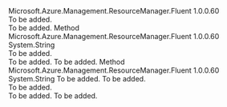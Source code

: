 <Type Name="IResourceNamer" FullName="Microsoft.Azure.Management.ResourceManager.Fluent.IResourceNamer">
  <TypeSignature Language="C#" Value="public interface IResourceNamer" />
  <TypeSignature Language="ILAsm" Value=".class public interface auto ansi abstract IResourceNamer" />
  <TypeSignature Language="DocId" Value="T:Microsoft.Azure.Management.ResourceManager.Fluent.IResourceNamer" />
  <TypeSignature Language="VB.NET" Value="Public Interface IResourceNamer" />
  <TypeSignature Language="F#" Value="type IResourceNamer = interface" />
  <AssemblyInfo>
    <AssemblyName>Microsoft.Azure.Management.ResourceManager.Fluent</AssemblyName>
    <AssemblyVersion>1.0.0.60</AssemblyVersion>
  </AssemblyInfo>
  <Interfaces />
  <Docs>
    <summary>To be added.</summary>
    <remarks>To be added.</remarks>
  </Docs>
  <Members>
    <Member MemberName="RandomGuid">
      <MemberSignature Language="C#" Value="public string RandomGuid ();" />
      <MemberSignature Language="ILAsm" Value=".method public hidebysig newslot virtual instance string RandomGuid() cil managed" />
      <MemberSignature Language="DocId" Value="M:Microsoft.Azure.Management.ResourceManager.Fluent.IResourceNamer.RandomGuid" />
      <MemberSignature Language="VB.NET" Value="Public Function RandomGuid () As String" />
      <MemberSignature Language="F#" Value="abstract member RandomGuid : unit -&gt; string" Usage="iResourceNamer.RandomGuid " />
      <MemberType>Method</MemberType>
      <AssemblyInfo>
        <AssemblyName>Microsoft.Azure.Management.ResourceManager.Fluent</AssemblyName>
        <AssemblyVersion>1.0.0.60</AssemblyVersion>
      </AssemblyInfo>
      <ReturnValue>
        <ReturnType>System.String</ReturnType>
      </ReturnValue>
      <Parameters />
      <Docs>
        <summary>To be added.</summary>
        <returns>To be added.</returns>
        <remarks>To be added.</remarks>
      </Docs>
    </Member>
    <Member MemberName="RandomName">
      <MemberSignature Language="C#" Value="public string RandomName (string prefix, int maxLen);" />
      <MemberSignature Language="ILAsm" Value=".method public hidebysig newslot virtual instance string RandomName(string prefix, int32 maxLen) cil managed" />
      <MemberSignature Language="DocId" Value="M:Microsoft.Azure.Management.ResourceManager.Fluent.IResourceNamer.RandomName(System.String,System.Int32)" />
      <MemberSignature Language="VB.NET" Value="Public Function RandomName (prefix As String, maxLen As Integer) As String" />
      <MemberSignature Language="F#" Value="abstract member RandomName : string * int -&gt; string" Usage="iResourceNamer.RandomName (prefix, maxLen)" />
      <MemberType>Method</MemberType>
      <AssemblyInfo>
        <AssemblyName>Microsoft.Azure.Management.ResourceManager.Fluent</AssemblyName>
        <AssemblyVersion>1.0.0.60</AssemblyVersion>
      </AssemblyInfo>
      <ReturnValue>
        <ReturnType>System.String</ReturnType>
      </ReturnValue>
      <Parameters>
        <Parameter Name="prefix" Type="System.String" />
        <Parameter Name="maxLen" Type="System.Int32" />
      </Parameters>
      <Docs>
        <param name="prefix">To be added.</param>
        <param name="maxLen">To be added.</param>
        <summary>To be added.</summary>
        <returns>To be added.</returns>
        <remarks>To be added.</remarks>
      </Docs>
    </Member>
  </Members>
</Type>